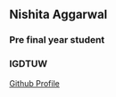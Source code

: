 ## Nishita Aggarwal
### Pre final year student
### IGDTUW
[Github Profile](https://github.com/NISHITA97)